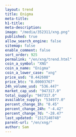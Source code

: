 ```yaml
---
layout: trend
title: Enigma
meta-title: 
h1-title: 
meta-description: 
image: "/media/352311/xng.png"
published: true
allow_search_engine: false
sitemap: false
enable_comment: false
sort_order: 925
permalink: "/en/xng/trend.html"
coin_a_symbol: "XNG"
coin_a_name: "Enigma"
coin_a_lower_case: "xng"
price_usd: "0.442608"
price_btc: "0.00003767"
24h_volume_usd: "536.447"
market_cap_usd: "947317.0"
total_supply: "947317.0"
available_supply: "534977.0"
percent_change_1h: "0.45"
percent_change_24h: "-4.42"
percent_change_7d: "-28.47"
last_updated: "1517140748"
parent-url: "/en/xng/"
author: Sam
---
```


